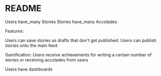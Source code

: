 # README

Users have_many Stories
Stories have_many Accolades

Features: 

Users can save stories as drafts that don't get published.
Users can publish stories onto the main feed

Gamification: Users receive achievements for writing a certain number of stories or receiving accolades from users

Users have dashboards